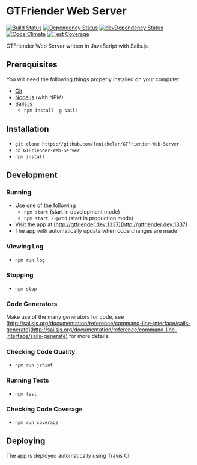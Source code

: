 # GTFriender Web Server

[![Build Status][travis-badge]][travis-badge-url]
[![Dependency Status][david-badge]][david-badge-url]
[![devDependency Status][david-badge-dev]][david-badge-dev-url]
[![Code Climate][codeclimate]][codeclimate-url]
[![Test Coverage][codeclimate-coverage]][codeclimate-coverage-url]

GTFriender Web Server written in JavaScript with Sails.js.

## Prerequisites

You will need the following things properly installed on your computer.

* [Git](http://git-scm.com/)
* [Node.js](http://nodejs.org/) (with NPM)
* [Sails.js](http://sailsjs.org)
  - `npm install -g sails`

## Installation

* `git clone https://github.com/fenichelar/GTFriender-Web-Server`
* `cd GTFriender-Web-Server`
* `npm install`

## Development

### Running

* Use one of the following
  - `npm start` (start in development mode)
  - `npm start --prod` (start in production mode)
* Visit the app at [http://gtfriender.dev:1337](http://gtfriender.dev:1337)
* The app with automatically update when code changes are made

### Viewing  Log

* `npm run log`

### Stopping

* `npm stop`

### Code Generators

Make use of the many generators for code, see [http://sailsjs.org/documentation/reference/command-line-interface/sails-generate](http://sailsjs.org/documentation/reference/command-line-interface/sails-generate) for more details.

### Checking Code Quality

* `npm run jshint`

### Running Tests

* `npm test`

### Checking Code Coverage

* `npm run coverage`

## Deploying

The app is deployed automatically using Travis CI.

[travis-badge]: https://travis-ci.org/fenichelar/GTFriender-Web-Server.svg
[travis-badge-url]: https://travis-ci.org/fenichelar/GTFriender-Web-Server
[david-badge]: https://david-dm.org/fenichelar/GTFriender-Web-Server.svg
[david-badge-url]: https://david-dm.org/fenichelar/GTFriender-Web-Server
[david-badge-dev]: https://david-dm.org/fenichelar/GTFriender-Web-Server/dev-status.svg
[david-badge-dev-url]: https://david-dm.org/fenichelar/GTFriender-Web-Server#info=devDependencies
[codeclimate]: https://codeclimate.com/github/fenichelar/GTFriender-Web-Server/badges/gpa.svg
[codeclimate-url]: https://codeclimate.com/github/fenichelar/GTFriender-Web-Server
[codeclimate-coverage]: https://codeclimate.com/github/fenichelar/GTFriender-Web-Server/badges/coverage.svg
[codeclimate-coverage-url]: https://codeclimate.com/github/fenichelar/GTFriender-Web-Server/coverage

